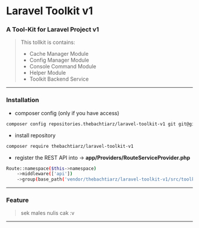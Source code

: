 # Laravel Toolkit v1

### A Tool-Kit for Laravel Project v1

> This tollkit is contains:
> - Cache Manager Module
> - Config Manager Module
> - Console Command Module
> - Helper Module
> - Toolkit Backend Service

-------

### Installation
- composer config (only if you have access)
```bash
composer config repositories.thebachtiarz/laravel-toolkit-v1 git git@github.com:thebachtiarz/laravel-toolkit-v1.git
```

- install repository
```bash
composer require thebachtiarz/laravel-toolkit-v1
```

- register the REST API into -> **app/Providers/RouteServiceProvider.php**
```bash
Route::namespace($this->namespace)
    ->middleware(['api'])
    ->group(base_path('vendor/thebachtiarz/laravel-toolkit-v1/src/toolkit-backend-service/routes/toolkit_api.php'));
```

-------
### Feature

> sek males nulis cak :v
-------
